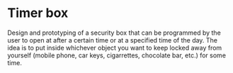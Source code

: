 # Timer box
Design and prototyping of a security box that can be programmed by the user to open at after a certain time or at a specified time of the day. The idea is to put inside whichever object you want to keep locked away from yourself (mobile phone, car keys, cigarrettes, chocolate bar, etc.) for some time. 
